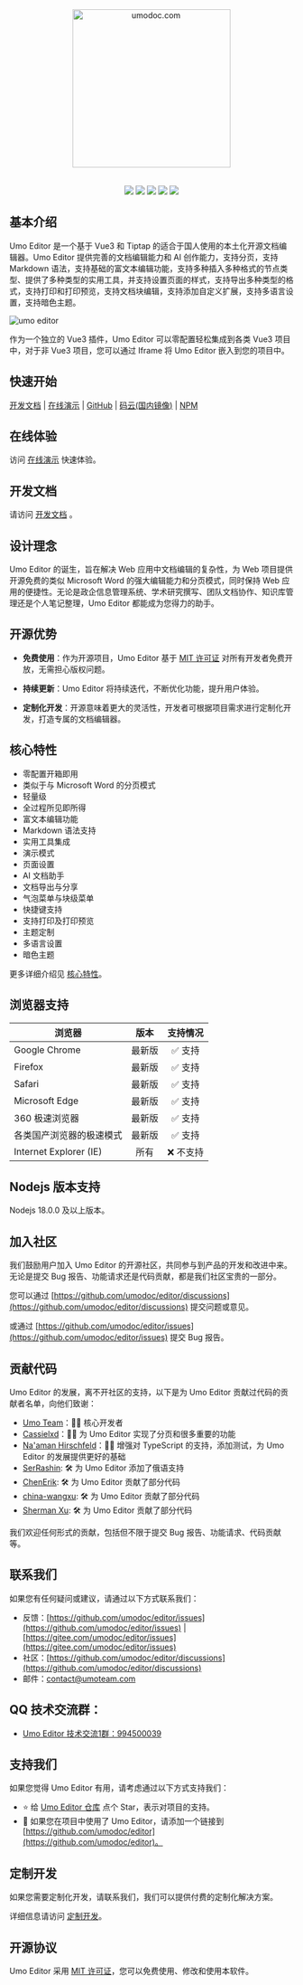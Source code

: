 <p style="text-align: center; margin: 2rem 0;">
<a href="https://umodoc.com" target="_blank"><img src="https://unpkg.com/@umoteam/editor-external@latest/static/logo.svg" alt="umodoc.com" width="280" /></a>
</p>

<p style="text-align: center;">
<a href="https://github.com/umodoc/editor/blob/main/LICENSE" target="_blank"><img src="https://img.shields.io/npm/l/@umoteam/editor" /></a>
<a href="https://www.npmjs.com/package/@umoteam/editor" target="_blank"><img src="https://img.shields.io/npm/v/@umoteam/editor" /></a>
<a href="https://www.npmjs.com/package/@umoteam/editor" target="_blank"><img src="https://img.shields.io/npm/d18m/@umoteam/editor" /></a>
<a href="https://www.npmjs.com/package/@umoteam/editor" target="_blank"><img src="https://img.shields.io/npm/unpacked-size/%40umoteam%2Feditor" /></a>
<a href="https://github.com/umodoc/editor/commits" target="_blank"><img src="https://img.shields.io/github/commit-activity/m/umodoc/editor" /></a>
</p>

## 基本介绍

Umo Editor 是一个基于 Vue3 和 Tiptap 的适合于国人使用的本土化开源文档编辑器。Umo Editor 提供完善的文档编辑能力和 AI 创作能力，支持分页，支持 Markdown 语法，支持基础的富文本编辑功能，支持多种插入多种格式的节点类型、提供了多种类型的实用工具，并支持设置页面的样式，支持导出多种类型的格式，支持打印和打印预览，支持文档块编辑，支持添加自定义扩展，支持多语言设置，支持暗色主题。

<img src="https://unpkg.com/@umoteam/editor-external@latest/static/umo-editor-cn@2x.png" alt="umo editor" />

作为一个独立的 Vue3 插件，Umo Editor 可以零配置轻松集成到各类 Vue3 项目中，对于非 Vue3 项目，您可以通过 Iframe 将 Umo Editor 嵌入到您的项目中。

## 快速开始

[开发文档](https://editor.umodoc.com/cn/docs) | [在线演示](https://demo.umodoc.com/editor?lang=zh-CN) | [GitHub](https://github.com/umodoc/editor) | [码云(国内镜像)](https://gitee.com/umodoc/editor) | [NPM](https://www.npmjs.com/package/@umoteam/editor)

## 在线体验

访问 [在线演示](https://demo.umodoc.com/editor?pane=hide&lang=zh-CN) 快速体验。

## 开发文档

请访问 [开发文档](https://editor.umodoc.com/cn/docs) 。

## 设计理念

Umo Editor 的诞生，旨在解决 Web 应用中文档编辑的复杂性，为 Web 项目提供开源免费的类似 Microsoft Word 的强大编辑能力和分页模式，同时保持 Web 应用的便捷性。无论是政企信息管理系统、学术研究撰写、团队文档协作、知识库管理还是个人笔记整理，Umo Editor 都能成为您得力的助手。

## 开源优势

- **免费使用**：作为开源项目，Umo Editor 基于 [MIT 许可证](https://github.com/umo-editor/umo-editor/blob/main/LICENSE) 对所有开发者免费开放，无需担心版权问题。

- **持续更新**：Umo Editor 将持续迭代，不断优化功能，提升用户体验。

- **定制化开发**：开源意味着更大的灵活性，开发者可根据项目需求进行定制化开发，打造专属的文档编辑器。

## 核心特性

- 零配置开箱即用
- 类似于与 Microsoft Word 的分页模式
- 轻量级
- 全过程所见即所得
- 富文本编辑功能
- Markdown 语法支持
- 实用工具集成
- 演示模式
- 页面设置
- AI 文档助手
- 文档导出与分享
- 气泡菜单与块级菜单
- 快捷键支持
- 支持打印及打印预览
- 主题定制
- 多语言设置
- 暗色主题

更多详细介绍见 [核心特性](https://editor.umodoc.com/cn/docs/features)。

## 浏览器支持

| 浏览器                   |  版本  | 支持情况  |
| ------------------------ | :----: | :-------: |
| Google Chrome            | 最新版 |  ✅ 支持  |
| Firefox                  | 最新版 |  ✅ 支持  |
| Safari                   | 最新版 |  ✅ 支持  |
| Microsoft Edge           | 最新版 |  ✅ 支持  |
| 360 极速浏览器           | 最新版 |  ✅ 支持  |
| 各类国产浏览器的极速模式 | 最新版 |  ✅ 支持  |
| Internet Explorer (IE)   |  所有  | ❌ 不支持 |

## Nodejs 版本支持

Nodejs 18.0.0 及以上版本。

## 加入社区

我们鼓励用户加入 Umo Editor 的开源社区，共同参与到产品的开发和改进中来。无论是提交 Bug 报告、功能请求还是代码贡献，都是我们社区宝贵的一部分。

您可以通过 [https://github.com/umodoc/editor/discussions](https://github.com/umodoc/editor/discussions) 提交问题或意见。

或通过 [https://github.com/umodoc/editor/issues](https://github.com/umodoc/editor/issues) 提交 Bug 报告。

## 贡献代码

Umo Editor 的发展，离不开社区的支持，以下是为 Umo Editor 贡献过代码的贡献者名单，向他们致谢：

- [Umo Team](https://github.com/umodoc)：👨‍💻 核心开发者
- [Cassielxd](https://github.com/Cassielxd)：💪🏻 为 Umo Editor 实现了分页和很多重要的功能
- [Na'aman Hirschfeld](https://github.com/Goldziher)：💪🏻 增强对 TypeScript 的支持，添加测试，为 Umo Editor 的发展提供更好的基础
- [SerRashin](https://github.com/SerRashin): 🛠️ 为 Umo Editor 添加了俄语支持
- [ChenErik](https://github.com/ChenErik): 🛠️ 为 Umo Editor 贡献了部分代码
- [china-wangxu](https://github.com/china-wangxu): 🛠️ 为 Umo Editor 贡献了部分代码
- [Sherman Xu](https://github.com/xuzhenjun130): 🛠️ 为 Umo Editor 贡献了部分代码

我们欢迎任何形式的贡献，包括但不限于提交 Bug 报告、功能请求、代码贡献等。

## 联系我们

如果您有任何疑问或建议，请通过以下方式联系我们：

- 反馈：[https://github.com/umodoc/editor/issues](https://github.com/umodoc/editor/issues) | [https://gitee.com/umodoc/editor/issues](https://gitee.com/umodoc/editor/issues)
- 社区：[https://github.com/umodoc/editor/discussions](https://github.com/umodoc/editor/discussions)
- 邮件：[contact@umoteam.com](mailto:contact@umoteam.com)

## QQ 技术交流群：

- [Umo Editor 技术交流1群：994500039](https://qm.qq.com/cgi-bin/qm/qr?k=BH_TYEK3Om0BkN4VMT9TQLRvHzEhkUvp&jump_from=webapi&authKey=xIMvInBso7hjJHh8+44+8IMHhLjvpegQJC0wFtZRir76+vgrBFcw98FVoqCxV7XX)

## 支持我们

如果您觉得 Umo Editor 有用，请考虑通过以下方式支持我们：

- ⭐ 给 [Umo Editor 仓库](https://github.com/umodoc/editor) 点个 Star，表示对项目的支持。
- 🔗 如果您在项目中使用了 Umo Editor，请添加一个链接到 [https://github.com/umodoc/editor](https://github.com/umodoc/editor)。

## 定制开发

如果您需要定制化开发，请联系我们，我们可以提供付费的定制化解决方案。

详细信息请访问 [定制开发](https://editor.umodoc.com/cn/docs/customization)。

## 开源协议

Umo Editor 采用 [MIT 许可证](./LICENSE)，您可以免费使用、修改和使用本软件。
